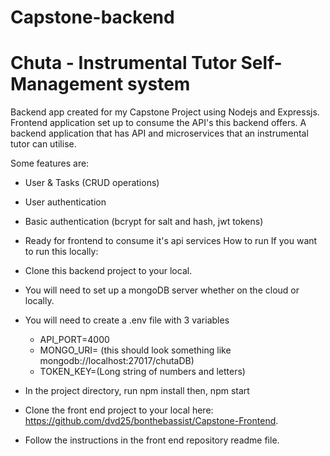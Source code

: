 # Capstone-backend
# Chuta - Instrumental Tutor Self-Management system
Backend app created for my Capstone Project using Nodejs and Expressjs. Frontend application set up to consume the API's this backend offers.
A backend application that has API and microservices that an instrumental tutor can utilise.

Some features are:
- User & Tasks (CRUD operations)                 
- User authentication            
- Basic authentication (bcrypt for salt and hash, jwt tokens)
- Ready for frontend to consume it's api services
How to run
If you want to run this locally:
- Clone this backend project to your local.
- You will need to set up a mongoDB server whether on the cloud or locally.
- You will need to create a .env file with 3 variables 
  - API_PORT=4000 
  - MONGO_URI= (this should look something like mongodb://localhost:27017/chutaDB) 
  - TOKEN_KEY=(Long string of numbers and letters)
- In the project directory, run 
 npm install
 then,
 npm start

- Clone the front end project to your local here: https://github.com/dvd25/bonthebassist/Capstone-Frontend.
- Follow the instructions in the front end repository readme file.
